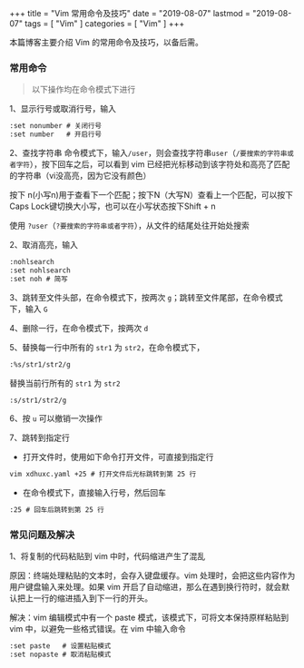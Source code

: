 +++
title = "Vim 常用命令及技巧"
date = "2019-08-07"
lastmod = "2019-08-07"
tags = [
    "Vim"
]
categories = [
    "Vim"
]
+++

本篇博客主要介绍 Vim 的常用命令及技巧，以备后需。

<!--more-->

### 常用命令
> 以下操作均在命令模式下进行

1、显示行号或取消行号，输入
```markdown
:set nonumber # 关闭行号
:set number   # 开启行号
```

2、查找字符串
命令模式下，输入`/user`，则会查找字符串`user`（`/要搜索的字符串或者字符`），按下回车之后，可以看到 vim 已经把光标移动到该字符处和高亮了匹配的字符串（vi没高亮，因为它没有颜色）

按下 n(小写n)用于查看下一个匹配；按下N（大写N）查看上一个匹配，可以按下Caps Lock键切换大小写，也可以在小写状态按下Shift + n

使用 `?user`（`?要搜索的字符串或者字符`），从文件的结尾处往开始处搜索

2、取消高亮，输入
```markdown
:nohlsearch
:set nohlsearch
:set noh # 简写
```

3、跳转至文件头部，在命令模式下，按两次 `g`；跳转至文件尾部，在命令模式下，输入 `G`

4、删除一行，在命令模式下，按两次 `d`

5、替换每一行中所有的 `str1` 为 `str2`，在命令模式下，
```markdown
:%s/str1/str2/g
```
替换当前行所有的 `str1` 为 `str2`
```markdown
:s/str1/str2/g
```

6、按 `u` 可以撤销一次操作

7、跳转到指定行

* 打开文件时，使用如下命令打开文件，可直接到指定行
```markdown
vim xdhuxc.yaml +25 # 打开文件后光标跳转到第 25 行
```
* 在命令模式下，直接输入行号，然后回车
```markdown
:25 # 回车后跳转到第 25 行
```


### 常见问题及解决
1、将复制的代码粘贴到 vim 中时，代码缩进产生了混乱

原因：终端处理粘贴的文本时，会存入键盘缓存。vim 处理时，会把这些内容作为用户键盘输入来处理。如果 vim 开启了自动缩进，那么在遇到换行符时，就会默认把上一行的缩进插入到下一行的开头。

解决：vim 编辑模式中有一个 paste 模式，该模式下，可将文本保持原样粘贴到 vim 中，以避免一些格式错误。在 vim 中输入命令
```markdown
:set paste   # 设置粘贴模式
:set nopaste # 取消粘贴模式
```



























